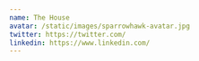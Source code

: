 ```yaml
---
name: The House
avatar: /static/images/sparrowhawk-avatar.jpg
twitter: https://twitter.com/
linkedin: https://www.linkedin.com/
---
```

